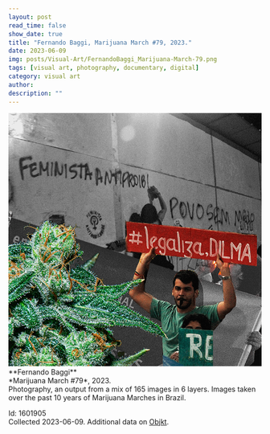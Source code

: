 ```yaml
---
layout: post
read_time: false
show_date: true
title: "Fernando Baggi, Marijuana March #79, 2023."
date: 2023-06-09
img: posts/Visual-Art/FernandoBaggi_Marijuana-March-79.png
tags: [visual art, photography, documentary, digital]
category: visual art
author: 
description: ""
---
```


<img src='./assets/img/posts/Visual-Art/FernandoBaggi_Marijuana-March-79.png'>

<br>
**Fernando Baggi**
<br>*Marijuana March #79*, 2023.
<br>Photography, an output from a mix of 165 images in 6 layers. Images taken over the past 10 years of Marijuana Marches in Brazil.

 <div class="page-separator"></div>

Id: 1601905
<br>Collected 2023-06-09. Additional data on [Objkt](https://objkt.com/tokens/fxhash/1601905).
